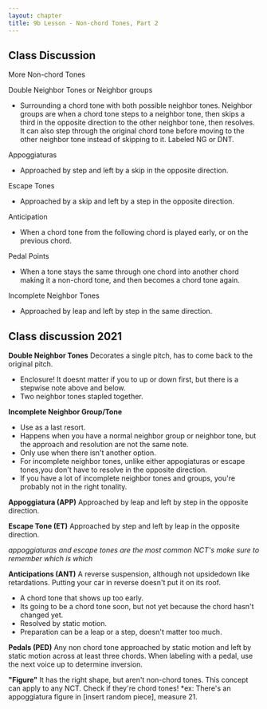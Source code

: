```yaml
---
layout: chapter
title: 9b Lesson - Non-chord Tones, Part 2
---
```


## Class Discussion

More Non-chord Tones

Double Neighbor Tones or Neighbor groups

- Surrounding a chord tone with both possible neighbor tones. Neighbor groups are when a chord tone steps to a neighbor tone, then skips a third in the opposite direction to the other neighbor tone, then resolves. It can also step through the original chord tone before moving to the other neighbor tone instead of skipping to it. Labeled NG or DNT.

Appoggiaturas 

- Approached by step and left by a skip in the opposite direction.

Escape Tones

- Approached by a skip and left by a step in the opposite direction.

Anticipation

- When a chord tone from the following chord is played early, or on the previous chord.

Pedal Points

- When a tone stays the same through one chord into another chord making it a non-chord tone, and then becomes a chord tone again.

Incomplete Neighbor Tones

- Approached by leap and left by step in the same direction.

## Class discussion 2021

**Double Neighbor Tones** 
Decorates a single pitch, has to come back to the original pitch.
- Enclosure! It doesnt matter if you to up or down first, but there is a stepwise note above and below.
- Two neighbor tones stapled together.

**Incomplete Neighbor Group/Tone**
- Use as a last resort. 
- Happens when you have a normal neighbor group or neighbor tone, but the approach and resolution are not the same note. 
- Only use when there isn't another option. 
- For incomplete neighbor tones, unlike either appogiaturas or escape tones,you don't have to resolve in the opposite direction. 
- If you have a lot of incomplete neighbor tones and groups, you're probably not in the right tonality. 
 
**Appoggiatura (APP)** 
Approached by leap and left by step in the opposite direction.

**Escape Tone (ET)**
Approached by step and left by leap in the opposite direction.

*appoggiaturas and escape tones are the most common NCT's*
*make sure to remember which is which*

**Anticipations (ANT)**
A reverse suspension, although not upsidedown like retardations. Putting your car in reverse doesn't put it on its roof.
- A chord tone that shows up too early.
- Its going to be a chord tone soon, but not yet because the chord hasn't changed yet.
- Resolved by static motion.
- Preparation can be a leap or a step, doesn't matter too much.

**Pedals (PED)**
Any non chord tone approached by static motion and left by static motion across at least three chords. When labeling with a pedal, use the next voice up to determine inversion.

**"Figure"**
It has the right shape, but aren't non-chord tones. This concept can apply to any NCT. Check if they're chord tones!
*ex: There's an appoggiatura figure in [insert random piece], measure 21.





